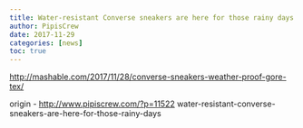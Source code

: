 ```yaml
---
title: Water-resistant Converse sneakers are here for those rainy days
author: PipisCrew
date: 2017-11-29
categories: [news]
toc: true
---
```


http://mashable.com/2017/11/28/converse-sneakers-weather-proof-gore-tex/

origin - http://www.pipiscrew.com/?p=11522 water-resistant-converse-sneakers-are-here-for-those-rainy-days